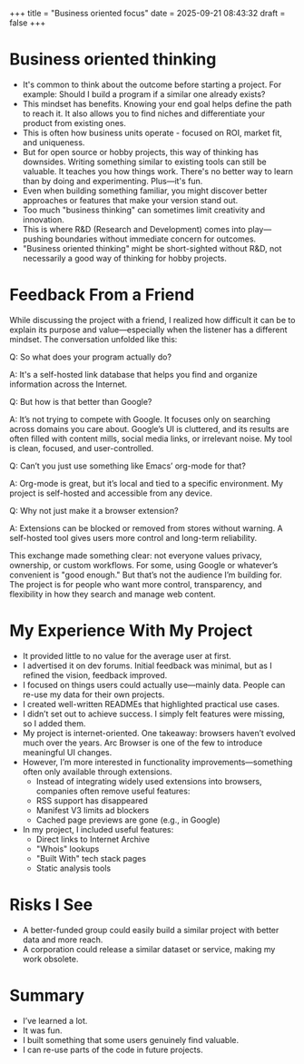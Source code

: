 +++
title = "Business oriented focus"
date = 2025-09-21 08:43:32
draft = false
+++

# Business oriented thinking
 - It's common to think about the outcome before starting a project. For example: Should I build a program if a similar one already exists?
 - This mindset has benefits. Knowing your end goal helps define the path to reach it. It also allows you to find niches and differentiate your product from existing ones.
 - This is often how business units operate - focused on ROI, market fit, and uniqueness.
 - But for open source or hobby projects, this way of thinking has downsides. Writing something similar to existing tools can still be valuable. It teaches you how things work. There's no better way to learn than by doing and experimenting. Plus—it's fun.
 - Even when building something familiar, you might discover better approaches or features that make your version stand out.
 - Too much "business thinking" can sometimes limit creativity and innovation.
 - This is where R&D (Research and Development) comes into play—pushing boundaries without immediate concern for outcomes.
 - "Business oriented thinking" might be short-sighted without R&D, not necessarily a good way of thinking for hobby projects.

# Feedback From a Friend
While discussing the project with a friend, I realized how difficult it can be to explain its purpose and value—especially when the listener has a different mindset. The conversation unfolded like this:

Q: So what does your program actually do?

A: It's a self-hosted link database that helps you find and organize information across the Internet.

Q: But how is that better than Google?

A: It’s not trying to compete with Google. It focuses only on searching across domains you care about. Google’s UI is cluttered, and its results are often filled with content mills, social media links, or irrelevant noise. My tool is clean, focused, and user-controlled.

Q: Can’t you just use something like Emacs’ org-mode for that?

A: Org-mode is great, but it’s local and tied to a specific environment. My project is self-hosted and accessible from any device.

Q: Why not just make it a browser extension?

A: Extensions can be blocked or removed from stores without warning. A self-hosted tool gives users more control and long-term reliability.

This exchange made something clear: not everyone values privacy, ownership, or custom workflows. For some, using Google or whatever’s convenient is "good enough." But that’s not the audience I’m building for. The project is for people who want more control, transparency, and flexibility in how they search and manage web content.

# My Experience With My Project
 - It provided little to no value for the average user at first.
 - I advertised it on dev forums. Initial feedback was minimal, but as I refined the vision, feedback improved.
 - I focused on things users could actually use—mainly data. People can re-use my data for their own projects.
 - I created well-written READMEs that highlighted practical use cases.
 - I didn’t set out to achieve success. I simply felt features were missing, so I added them.
 - My project is internet-oriented. One takeaway: browsers haven’t evolved much over the years. Arc Browser is one of the few to introduce meaningful UI changes.
 - However, I’m more interested in functionality improvements—something often only available through extensions.
     - Instead of integrating widely used extensions into browsers, companies often remove useful features:
     - RSS support has disappeared
     - Manifest V3 limits ad blockers
     - Cached page previews are gone (e.g., in Google)
 - In my project, I included useful features:
     - Direct links to Internet Archive
     - "Whois" lookups
     - "Built With" tech stack pages
     - Static analysis tools

# Risks I See
 - A better-funded group could easily build a similar project with better data and more reach.
 - A corporation could release a similar dataset or service, making my work obsolete.

# Summary
 - I’ve learned a lot.
 - It was fun.
 - I built something that some users genuinely find valuable.
 - I can re-use parts of the code in future projects.
